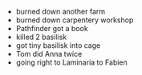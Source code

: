 - burned down another farm
- burned down carpentery workshop
- Pathfinder got a book
- killed 2 basilisk
- got tiny basilisk into cage
- Tom did Anna twice
- going right to Laminaria to Fabien